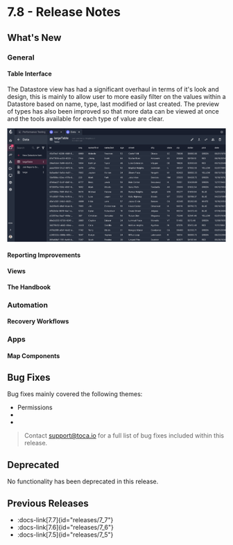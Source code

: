 # 7.8 - Release Notes

## What's New

### General

#### Table Interface

The Datastore view has had a significant overhaul in terms of it's look and design, this is mainly to allow user to more easily filter on the values within a Datastore based on name, type, last modified or last created.
The preview of types has also been improved so that more data can be viewed at once and the tools available for each type of value are clear.

![Datastore UI Changes](/src/assets/datastore_ui_changes.png)

#### Reporting Improvements

#### Views

#### The Handbook


### Automation

#### Recovery Workflows

### Apps

#### Map Components


## Bug Fixes

Bug fixes mainly covered the following themes:
- Permissions
-
-

> Contact <support@toca.io> for a full list of bug fixes included within this release.

## Deprecated

No functionality has been deprecated in this release.

## Previous Releases

- :docs-link[7.7]{id="releases/7_7"}
- :docs-link[7.6]{id="releases/7_6"}
- :docs-link[7.5]{id="releases/7_5"}
